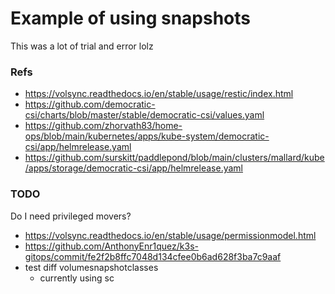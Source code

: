 # Example of using snapshots

This was a lot of trial and error lolz

### Refs
- https://volsync.readthedocs.io/en/stable/usage/restic/index.html
- https://github.com/democratic-csi/charts/blob/master/stable/democratic-csi/values.yaml
- https://github.com/zhorvath83/home-ops/blob/main/kubernetes/apps/kube-system/democratic-csi/app/helmrelease.yaml
- https://github.com/surskitt/paddlepond/blob/main/clusters/mallard/kube/apps/storage/democratic-csi/app/helmrelease.yaml

### TODO
Do I need privileged movers?
- https://volsync.readthedocs.io/en/stable/usage/permissionmodel.html
- https://github.com/AnthonyEnr1quez/k3s-gitops/commit/fe2f2b8ffc7048d134cfee0b6ad628f3ba7c9aaf
- test diff volumesnapshotclasses
  - currently using sc
